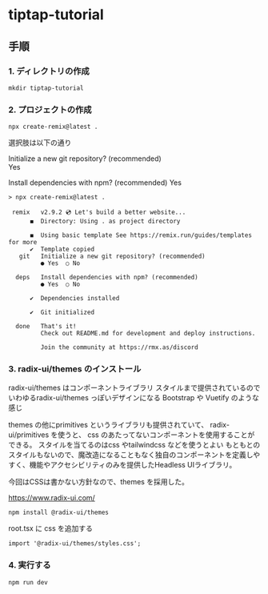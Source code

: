 # tiptap-tutorial

## 手順

### 1. ディレクトリの作成

```
mkdir tiptap-tutorial
```

### 2. プロジェクトの作成

```
npx create-remix@latest .
```

選択肢は以下の通り

Initialize a new git repository? (recommended)  
Yes

Install dependencies with npm? (recommended)
Yes

```
> npx create-remix@latest .

 remix   v2.9.2 💿 Let's build a better website...
      ◼  Directory: Using . as project directory

      ◼  Using basic template See https://remix.run/guides/templates for more
      ✔  Template copied
   git   Initialize a new git repository? (recommended)
         ● Yes  ○ No

  deps   Install dependencies with npm? (recommended)
         ● Yes  ○ No

      ✔  Dependencies installed

      ✔  Git initialized
  
  done   That's it!
         Check out README.md for development and deploy instructions.

         Join the community at https://rmx.as/discord
```

### 3. radix-ui/themes のインストール

radix-ui/themes はコンポーネントライブラリ
スタイルまで提供されているのでいわゆるradix-ui/themes っぽいデザインになる
Bootstrap や Vuetify のような感じ

themes の他にprimitives というライブラリも提供されていて、 radix-ui/primitives を使うと、
css のあたってないコンポーネントを使用することができる。
スタイルを当てるのはcss やtailwindcss などを使うとよい
もともとのスタイルもないので、魔改造になることもなく独自のコンポーネントを定義しやすく、機能やアクセシビリティのみを提供したHeadless UIライブラリ。

今回はCSSは書かない方針なので、themes を採用した。

https://www.radix-ui.com/

```
npm install @radix-ui/themes
```

root.tsx に css を追加する

```tsx
import '@radix-ui/themes/styles.css';
```

### 4. 実行する

```shell
npm run dev
```

